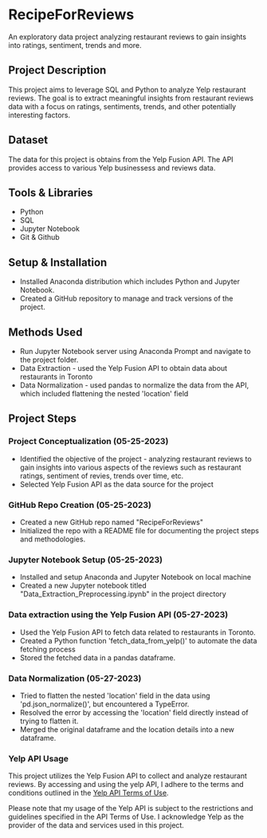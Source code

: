# RecipeForReviews
An exploratory data project analyzing restaurant reviews to gain insights into ratings, sentiment, trends and more.

## Project Description
This project aims to leverage SQL and Python to analyze Yelp restaurant reviews. The goal is to extract meaningful insights from restaurant reviews data with a focus on ratings, sentiments, trends, and other potentially interesting factors.

## Dataset
The data for this project is obtains from the Yelp Fusion API. The API provides access to various Yelp businessess and reviews data.

## Tools & Libraries
- Python
- SQL
- Jupyter Notebook
- Git & Github

## Setup & Installation
- Installed Anaconda distribution which includes Python and Jupyter Notebook.
- Created a GitHub repository to manage and track versions of the project.

## Methods Used
- Run Jupyter Notebook server using Anaconda Prompt and navigate to the project folder.
- Data Extraction - used the Yelp Fusion API to obtain data about restaurants in Toronto
- Data Normalization - used pandas to normalize the data from the API, which included flattening the nested 'location' field

## Project Steps
### Project Conceptualization (05-25-2023)
- Identified the objective of the project - analyzing restaurant reviews to gain insights into various aspects of the reviews such as restaurant ratings, sentiment of revies, trends over time, etc.
- Selected Yelp Fusion API as the data source for the project

### GitHub Repo Creation (05-25-2023)
- Created a new GitHub repo named "RecipeForReviews"
- Initialized the repo with a README file for documenting the project steps and methodologies.

### Jupyter Notebook Setup (05-25-2023)
- Installed and setup Anaconda and Jupyter Notebook on local machine
- Created a new Jupyter notebook titled "Data_Extraction_Preprocessing.ipynb" in the project directory

### Data extraction using the Yelp Fusion API (05-27-2023)
- Used the Yelp Fusion API to fetch data related to restaurants in Toronto.
- Created a Python function 'fetch_data_from_yelp()' to automate the data fetching process
- Stored the fetched data in a pandas dataframe.

### Data Normalization (05-27-2023)
- Tried to flatten the nested 'location' field in the data using 'pd.json_normalize()', but encountered a TypeError.
- Resolved the error by accessing the 'location' field directly instead of trying to flatten it.
- Merged the original dataframe and the location details into a new dataframe.


### Yelp API Usage
This project utilizes the Yelp Fusion API to collect and analyze restaurant reviews. By accessing and using the yelp API, I adhere to the terms and conditions outlined in the [Yelp API Terms of Use](https://www.yelp.com/developers/api_terms). 

Please note that my usage of the Yelp API is subject to the restrictions and guidelines specified in the API Terms of Use. I acknowledge Yelp as the provider of the data and services used in this project.
